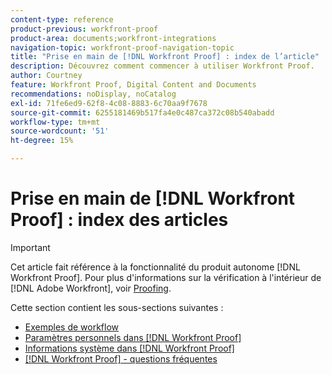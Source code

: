 ```yaml
---
content-type: reference
product-previous: workfront-proof
product-area: documents;workfront-integrations
navigation-topic: workfront-proof-navigation-topic
title: "Prise en main de [!DNL Workfront Proof] : index de l’article"
description: Découvrez comment commencer à utiliser Workfront Proof.
author: Courtney
feature: Workfront Proof, Digital Content and Documents
recommendations: noDisplay, noCatalog
exl-id: 71fe6ed9-62f8-4c08-8883-6c70aa9f7678
source-git-commit: 6255181469b517fa4e0c487ca372c08b540abadd
workflow-type: tm+mt
source-wordcount: '51'
ht-degree: 15%

---
```


# Prise en main de [!DNL Workfront Proof] : index des articles

<!-- Audited: 1/2024 -->

>[!IMPORTANT]
>
>Cet article fait référence à la fonctionnalité du produit autonome [!DNL Workfront Proof]. Pour plus d&#39;informations sur la vérification à l&#39;intérieur de [!DNL Adobe Workfront], voir [Proofing](../../review-and-approve-work/proofing/proofing.md).

Cette section contient les sous-sections suivantes :

* [Exemples de workflow](../../workfront-proof/wp-getstarted/workflow-examples/workflow-examples.md)
* [Paramètres personnels dans [!DNL Workfront Proof]](../../workfront-proof/wp-getstarted/personal-settings/personal-settings.md)
* [Informations système dans [!DNL Workfront Proof]](../../workfront-proof/wp-getstarted/system-information/system-information.md)
* [[!DNL Workfront Proof] - questions fréquentes](../../workfront-proof/wp-getstarted/faqs/faqs.md)
